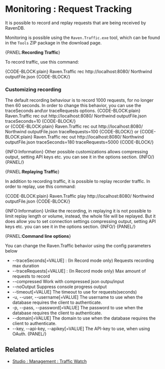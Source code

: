# Monitoring : Request Tracking

It is possible to record and replay requests that are being received by RavenDB.

Monitoring is possible using the `Raven.Traffic.exe` tool, which can be found in the `Tools` ZIP package in the download page. 

{PANEL:**Recording Traffic**}

To record traffic, use this command:

{CODE-BLOCK:plain}
    Raven.Traffic rec http://localhost:8080/ Northwind outputFile.json
{CODE-BLOCK/}


### Customizing recording
The default recording behaviour is to record 1000 requests, for no longer then 60 seconds. In order to change this behavior, you can use the traceSeconds and\or traceRequests options.
{CODE-BLOCK:plain}
    Raven.Traffic rec out http://localhost:8080/ Northwind outputFile.json traceSeconds=10
{CODE-BLOCK/}						
or
{CODE-BLOCK:plain}
    Raven.Traffic rec out http://localhost:8080/ Northwind outputFile.json traceRequests=100
{CODE-BLOCK/}
or
{CODE-BLOCK:plain}
    Raven.Traffic rec out http://localhost:8080/ Northwind outputFile.json traceSeconds=180 traceRequests=5000
{CODE-BLOCK/}

{INFO:Information}
Other possible customizations allows compressing output, setting API keys etc. you can see it in the options section.
{INFO/}
{PANEL/}

{PANEL:**Replaying Traffic**}

In addition to recording traffic, it is possible to replay recorder traffic. In order to replay, use this command:

{CODE-BLOCK:plain}
    Raven.Traffic play http://localhost:8080/ Northwind outputFile.json
{CODE-BLOCK/}


{INFO:Information}
Unlike the recording, in replaying it is not possible to limit replay length or volume, instead, the whole file will be replayed. But it does allow you to set connection settings compressing output, setting API keys etc. you can see it in the options section.
{INFO/}
{PANEL/}


{PANEL:**Command line options**}

You can change the Raven.Traffic behavior using the config parameters below

 - --traceSeconds[=VALUE] : (In Record mode only) Requests recording max duration
 - --traceRequests[=VALUE] : (In Record mode only) Max amount of requests to record
 - --compressed              Work with compressed json outpu/input
 - --noOutput                Suppress console progress output
 - --timeout[=VALUE]         The timeout to use for requests(seconds)
 - -u, --user, --username[=VALUE] The username to use when the database requires the client to authenticate.
 - -p, --pass, --password[=VALUE] The password to use when the database requires the client to authenticate.
 - --domain[=VALUE]          The domain to use when the database requires the client to authenticate.
 - --key, --api-key, --apikey[=VALUE] The API-key to use, when using OAuth.
{PANEL/}



## Related articles

- [Studio : Management : Traffic Watch](../../../studio/management/traffic-watch)
